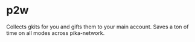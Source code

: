 # p2w
Collects gkits for you and gifts them to your main account. Saves a ton of time on all modes across pika-network.
